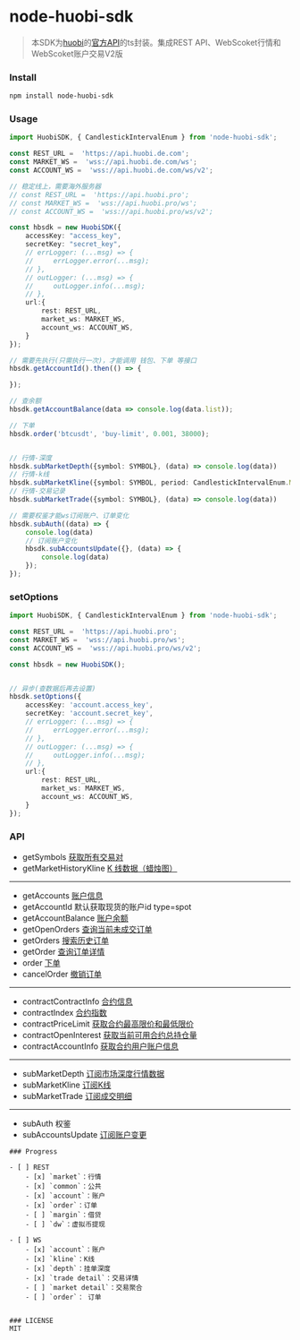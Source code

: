 
# node-huobi-sdk

> 本SDK为[huobi](https://www.huobi.pro/zh-cn)的[官方API](https://huobiapi.github.io/docs)的ts封装。集成REST API、WebScoket行情和WebScoket账户交易V2版


### Install

```bash
npm install node-huobi-sdk
```


### Usage

```ts
import HuobiSDK, { CandlestickIntervalEnum } from 'node-huobi-sdk';

const REST_URL =  'https://api.huobi.de.com';
const MARKET_WS =  'wss://api.huobi.de.com/ws';
const ACCOUNT_WS =  'wss://api.huobi.de.com/ws/v2';

// 稳定线上，需要海外服务器
// const REST_URL =  'https://api.huobi.pro';
// const MARKET_WS =  'wss://api.huobi.pro/ws';
// const ACCOUNT_WS =  'wss://api.huobi.pro/ws/v2';

const hbsdk = new HuobiSDK({
    accessKey: "access_key",
    secretKey: "secret_key",
    // errLogger: (...msg) => {
    //     errLogger.error(...msg);
    // },
    // outLogger: (...msg) => {
    //     outLogger.info(...msg);
    // },
    url:{
        rest: REST_URL,
        market_ws: MARKET_WS,
        account_ws: ACCOUNT_WS,
    }
});

// 需要先执行(只需执行一次)，才能调用 钱包、下单 等接口
hbsdk.getAccountId().then(() => {

});

// 查余额
hbsdk.getAccountBalance(data => console.log(data.list));

// 下单
hbsdk.order('btcusdt', 'buy-limit', 0.001, 38000);


// 行情-深度
hbsdk.subMarketDepth({symbol: SYMBOL}, (data) => console.log(data))
// 行情-k线
hbsdk.subMarketKline({symbol: SYMBOL, period: CandlestickIntervalEnum.MIN1}, (data) => console.log(data))
// 行情-交易记录
hbsdk.subMarketTrade({symbol: SYMBOL}, (data) => console.log(data))

// 需要权鉴才能ws订阅账户、订单变化
hbsdk.subAuth((data) => {
    console.log(data)
    // 订阅账户变化
    hbsdk.subAccountsUpdate({}, (data) => {
        console.log(data)
    });
});
```


### setOptions
```ts
import HuobiSDK, { CandlestickIntervalEnum } from 'node-huobi-sdk';

const REST_URL =  'https://api.huobi.pro';
const MARKET_WS =  'wss://api.huobi.pro/ws';
const ACCOUNT_WS =  'wss://api.huobi.pro/ws/v2';

const hbsdk = new HuobiSDK();


// 异步(查数据后再去设置)
hbsdk.setOptions({
    accessKey: 'account.access_key',
    secretKey: 'account.secret_key',
    // errLogger: (...msg) => {
    //     errLogger.error(...msg);
    // },
    // outLogger: (...msg) => {
    //     outLogger.info(...msg);
    // },
    url:{
        rest: REST_URL,
        market_ws: MARKET_WS,
        account_ws: ACCOUNT_WS,
    }
});
```

### API

- getSymbols [获取所有交易对](https://huobiapi.github.io/docs/spot/v1/cn/#0e505d18dc)
- getMarketHistoryKline [K 线数据（蜡烛图）](https://huobiapi.github.io/docs/spot/v1/cn/#k)
- --
- getAccounts [账户信息](https://huobiapi.github.io/docs/spot/v1/cn/#2a0d0be224)
- getAccountId 默认获取现货的账户id type=spot
- getAccountBalance [账户余额](https://huobiapi.github.io/docs/spot/v1/cn/#870c0ab88b)
- getOpenOrders [查询当前未成交订单](https://huobiapi.github.io/docs/spot/v1/cn/#95f2078356)
- getOrders [搜索历史订单](https://huobiapi.github.io/docs/spot/v1/cn/#d72a5b49e7)
- getOrder [查询订单详情](https://huobiapi.github.io/docs/spot/v1/cn/#5f8b337a4c)
- order [下单](https://huobiapi.github.io/docs/spot/v1/cn/#fd6ce2a756)
- cancelOrder [撤销订单](https://huobiapi.github.io/docs/spot/v1/cn/#de93fae07b)
- --
- contractContractInfo [合约信息](https://huobiapi.github.io/docs/dm/v1/cn/#a231eed8c5)
- contractIndex [合约指数](https://huobiapi.github.io/docs/dm/v1/cn/#6b15dcb6a3)
- contractPriceLimit [获取合约最高限价和最低限价](https://huobiapi.github.io/docs/dm/v1/cn/#025c787500)
- contractOpenInterest [获取当前可用合约总持仓量](https://huobiapi.github.io/docs/dm/v1/cn/#e30aaa2765)
- contractAccountInfo [获取合约用户账户信息](https://huobiapi.github.io/docs/dm/v1/cn/#e807c44c06)

- --
- subMarketDepth [订阅市场深度行情数据](https://huobiapi.github.io/docs/spot/v1/cn/#8742b7d9f7)
- subMarketKline [订阅K线](https://huobiapi.github.io/docs/spot/v1/cn/#k-2)
- subMarketTrade [订阅成交明细](https://huobiapi.github.io/docs/spot/v1/cn/#56c6c47284-2)
- --
- subAuth 权鉴
- subAccountsUpdate [订阅账户变更](https://huobiapi.github.io/docs/spot/v1/cn/#f2e38456dd)
```
### Progress

- [ ] REST
    - [x] `market`：行情
    - [x] `common`：公共
    - [x] `account`：账户
    - [x] `order`：订单
    - [ ] `margin`：借贷
    - [ ] `dw`：虚拟币提现

- [ ] WS
    - [x] `account`：账户
    - [x] `kline`：K线
    - [x] `depth`：挂单深度
    - [x] `trade detail`：交易详情
    - [ ] `market detail`：交易聚合
    - [ ] `order`： 订单


### LICENSE
MIT
